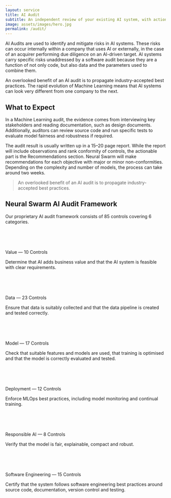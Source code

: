 ```yaml
---
layout: service
title: AI Audit
subtitle: An independent review of your existing AI system, with actionable recommendations.
image: assets/images/hero.jpg
permalink: /audit/
---
```


<section class="text bg-dark">
  <div class="container">
    <div class="row gx-5">
      <div class="col-lg-8">
        <p>AI Audits are used to identify and mitigate risks in AI systems. These risks can occur internally within a company that uses AI or externally, in the case of an acquirer performing due diligence on an AI-driven target. AI systems carry specific risks unaddressed by a software audit because they are a function of not only code, but also data and the parameters used to combine them.</p>
        <p>An overlooked benefit of an AI audit is to propagate industry-accepted best practices. The rapid evolution of Machine Learning means that AI systems can look very different from one company to the next.</p>
        <h2 class="fs-4 py-3">What to Expect</h2>
        <p>In a Machine Learning audit, the evidence comes from interviewing key stakeholders and reading documentation, such as design documents. Additionally, auditors can review source code and run specific tests to evaluate model fairness and robustness if required.</p>
        <p>The audit result is usually written up in a 15–20 page report. While the report will include observations and rank conformity of controls, the actionable part is the Recommendations section. Neural Swarm will make recommendations for each objective with major or minor non-conformities. Depending on the complexity and number of models, the process can take around two weeks.</p>
      </div>
      <aside class="col-lg-4 d-none d-lg-block">
        <blockquote class="blockquote py-4 fst-italic text-secondary border-top border-bottom border-secondary">
          <p>An overlooked benefit of an AI audit is to propagate industry-accepted best practices.</p>
        </blockquote>
      </aside>
    </div>
  </div>
</section>
<section id="audit-framework" class="list">
  <div class="container">
    <div class="row mb-4">
      <div class="col">
        <h2 class="mb-4">Neural Swarm AI Audit Framework</h2>
        <p class="lead">Our proprietary AI audit framework consists of 85 controls covering 6 categories.</p>
      </div>
    </div>
    <div class="row row-cols-1 row-cols-md-2 g-2">
      <div class="col">
        <div class="row">
          <div class="col-logo">
            <svg class="svg-logo" width="64px" height="64px" viewBox="0 0 24 24">
              <use xlink:href="{{ "assets/images/icons.svg#logo" | relative_url }}"></use>
            </svg>
          </div>
          <div class="col ps-0">
            <span>Value — 10 Controls</span>
            <p class="text-secondary">Determine that AI adds business value and that the AI system is feasible with clear requirements.</p>
          </div>
        </div>
      </div>
      <div class="col">
        <div class="row">
          <div class="col-logo">
            <svg class="svg-logo" width="64px" height="64px" viewBox="0 0 24 24">
              <use xlink:href="{{ "assets/images/icons.svg#logo" | relative_url }}"></use>
            </svg>
          </div>
          <div class="col ps-0">
            <span>Data — 23 Controls</span>
            <p class="text-secondary">Ensure that data is suitably collected and that the data pipeline is created and tested correctly.</p>
          </div>
        </div>
      </div>
      <div class="col">
        <div class="row">
          <div class="col-logo">
            <svg class="svg-logo" width="64px" height="64px" viewBox="0 0 24 24">
              <use xlink:href="{{ "assets/images/icons.svg#logo" | relative_url }}"></use>
            </svg>
          </div>
          <div class="col ps-0">
            <span>Model — 17 Controls</span>
            <p class="text-secondary">Check that suitable features and models are used, that training is optimised and that the model is correctly evaluated and tested.</p>
          </div>
        </div>
      </div>
      <div class="col">
        <div class="row">
          <div class="col-logo">
            <svg class="svg-logo" width="64px" height="64px" viewBox="0 0 24 24">
              <use xlink:href="{{ "assets/images/icons.svg#logo" | relative_url }}"></use>
            </svg>
          </div>
          <div class="col ps-0">
            <span>Deployment — 12 Controls</span>
            <p class="text-secondary">Enforce MLOps best practices, including model monitoring and continual training.</p>
          </div>
        </div>
      </div>
      <div class="col">
        <div class="row">
          <div class="col-logo">
            <svg class="svg-logo" width="64px" height="64px" viewBox="0 0 24 24">
              <use xlink:href="{{ "assets/images/icons.svg#logo" | relative_url }}"></use>
            </svg>
          </div>
          <div class="col ps-0">
            <span>Responsible AI — 8 Controls</span>
            <p class="text-secondary">Verify that the model is fair, explainable, compact and robust.</p>
          </div>
        </div>
      </div>
      <div class="col">
        <div class="row">
          <div class="col-logo">
            <svg class="svg-logo" width="64px" height="64px" viewBox="0 0 24 24">
              <use xlink:href="{{ "assets/images/icons.svg#logo" | relative_url }}"></use>
            </svg>
          </div>
          <div class="col ps-0">
            <span>Software Engineering — 15 Controls</span>
            <p class="text-secondary">Certify that the system follows software engineering best practices around source code, documentation, version control and testing.</p>
          </div>
        </div>
      </div>
    </div>
  </div>
</section>